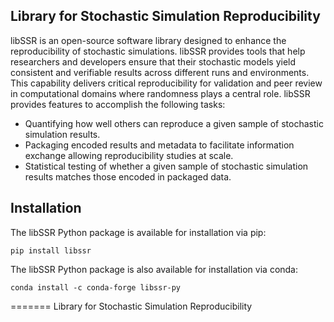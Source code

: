 ## Library for Stochastic Simulation Reproducibility

libSSR is an open-source software library designed to enhance the reproducibility of stochastic simulations.
libSSR provides tools that help researchers and developers ensure that their stochastic models yield
consistent and verifiable results across different runs and environments.
This capability delivers critical reproducibility for validation and peer review in computational domains
where randomness plays a central role. libSSR provides features to accomplish the following tasks:

* Quantifying how well others can reproduce a given sample of stochastic simulation results.
* Packaging encoded results and metadata to facilitate information exchange allowing reproducibility studies at scale.
* Statistical testing of whether a given sample of stochastic simulation results matches those encoded in packaged data.

## Installation

The libSSR Python package is available for installation via pip:

```
pip install libssr
```

The libSSR Python package is also available for installation via conda:

```
conda install -c conda-forge libssr-py
```
=======
Library for Stochastic Simulation Reproducibility
